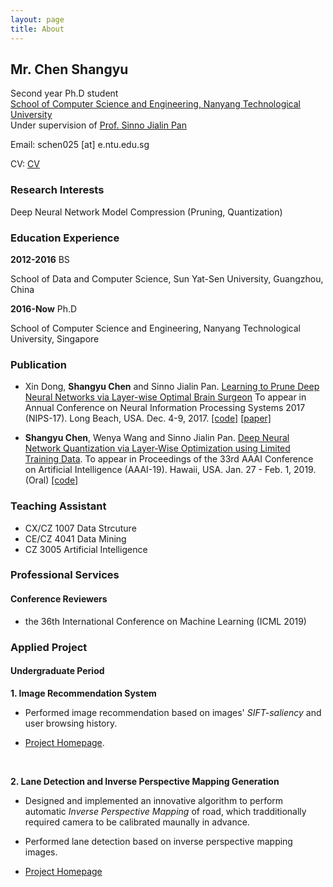 ```yaml
---
layout: page
title: About
---
```


## Mr. Chen Shangyu ##

Second year Ph.D student
<br>
[School of Computer Science and Engineering, Nanyang Technological University](http://scse.ntu.edu.sg/Pages/Home.aspx)
<br>
Under supervision of [Prof. Sinno Jialin Pan](http://www.ntu.edu.sg/home/sinnopan/)

Email: schen025 [at] e.ntu.edu.sg

CV: [CV](/data/CV.pdf)

### Research Interests ###
Deep Neural Network Model Compression (Pruning, Quantization)

### Education Experience ###
**2012-2016**   BS 

School of Data and Computer Science, Sun Yat-Sen University, Guangzhou, China


**2016-Now**    Ph.D 

School of Computer Science and Engineering, Nanyang Technological University, Singapore


### Publication ###
* Xin Dong, **Shangyu Chen** and Sinno Jialin Pan. [Learning to Prune Deep Neural Networks via Layer-wise Optimal Brain Surgeon](https://arxiv.org/abs/1705.07565) To appear in Annual Conference on Neural Information Processing Systems 2017 (NIPS-17). Long Beach, USA. Dec. 4-9, 2017. [[code]](https://github.com/csyhhu/L-OBS) [[paper]](https://papers.nips.cc/paper/7071-learning-to-prune-deep-neural-networks-via-layer-wise-optimal-brain-surgeon)

* **Shangyu Chen**, Wenya Wang and Sinno Jialin Pan. [Deep Neural Network Quantization via Layer-Wise Optimization using Limited Training Data](). To appear in Proceedings of the 33rd AAAI Conference on Artificial Intelligence (AAAI-19). Hawaii, USA. Jan. 27 - Feb. 1, 2019. (Oral) [[code]](https://github.com/csyhhu/L-DNQ)

### Teaching Assistant ###
* CX/CZ 1007 Data Strcuture
* CE/CZ 4041 Data Mining
* CZ 3005 Artificial Intelligence

### Professional Services ###
#### Conference Reviewers ####
* the 36th International Conference on Machine Learning (ICML 2019)

### Applied Project ###

#### Undergraduate Period ####

**1. Image Recommendation System**

- Performed image recommendation based on images' *SIFT-saliency* and user browsing history.

- [Project Homepage](/2015/07/08/Saliency-SIFT-image-recommendation).
<br>

**2. Lane Detection and Inverse Perspective Mapping Generation** 

- Designed and implemented an innovative algorithm to perform automatic *Inverse Perspective Mapping* of road, which tradditionally required camera to be calibrated maunally in advance.

- Performed lane detection based on inverse perspective mapping images.

- [Project Homepage](/2015/07/09/IPM/)
